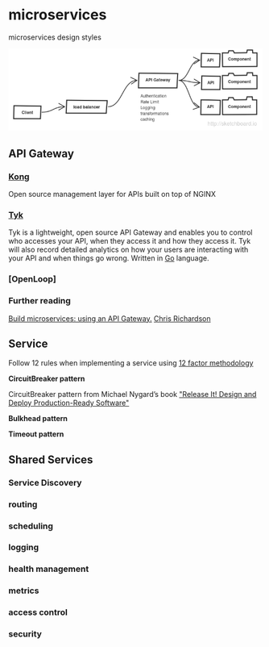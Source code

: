 # microservices
microservices design styles

![overview](overview.png)

## API Gateway

### [Kong](http://getkong.org/)

Open source management layer for APIs built on top of NGINX

### [Tyk](https://github.com/lonelycode/tyk)

Tyk is a lightweight, open source API Gateway and enables you to control who accesses your API, when they access it and how they access it. Tyk will also record detailed analytics on how your users are interacting with your API and when things go wrong.
Written in [Go](http://golang.org/) language.

### [OpenLoop]

### Further reading
[Build microservices: using an API Gateway.](https://www.nginx.com/blog/building-microservices-using-an-api-gateway/) [Chris Richardson](http://microservices.io/)

## Service

Follow 12 rules when implementing a service using [12 factor methodology](http://12factor.net/)

**CircuitBreaker pattern**

CircuitBreaker pattern from Michael Nygard’s book ["Release It! Design and Deploy Production-Ready Software"](http://pragprog.com/book/mnee/release-it)

**Bulkhead pattern**

**Timeout pattern**

## Shared Services

### Service Discovery

### routing

### scheduling 

### logging

### health management

### metrics

### access control

### security
